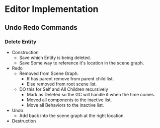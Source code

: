 # Editor Implementation

## Undo Redo Commands

### Delete Entity

- Construction
  - Save which Entity is being deleted.
  - Save Some way to reference it's location in the scene graph.
- Redo
  - Removed from Scene Graph.
    - If has parent remove from parent child list.
    - Else removed from root scene list.
  - DO this for Self and All Children recursively
    - Mark as Deleted so the GC will handle it when the time comes.
    - Moved all components to the inactive list.
    - Move all Behaviors to the inactive list.
- Undo
  - Add back into the scene graph at the right location.
- Destruction
